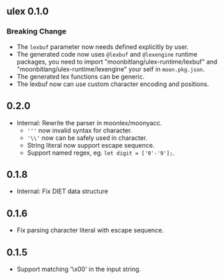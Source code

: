 ## ulex 0.1.0

### Breaking Change

- The `lexbuf` parameter now needs defined explicitly by user.
- The generated code now uses `@lexbuf` and `@lexengine` runtime packages, you need to import "moonbitlang/ulex-runtime/lexbuf" and "moonbitlang/ulex-runtime/lexengine" your self in `moon.pkg.json`.
- The generated lex functions can be generic. 
- The lexbuf now can use custom character encoding and positions.

## 0.2.0

- Internal: Rewrite the parser in moonlex/moonyacc.
  - `'''` now invalid syntax for character.
  - `'\\'` now can be safely used in character.
  - String literal now support escape sequence.
  - Support named regex, eg. `let digit = ['0'-'9'];`.

## 0.1.8

- Internal: Fix DIET data structure

## 0.1.6

- Fix parsing character literal with escape sequence.

## 0.1.5

- Support matching '\x00' in the input string.
